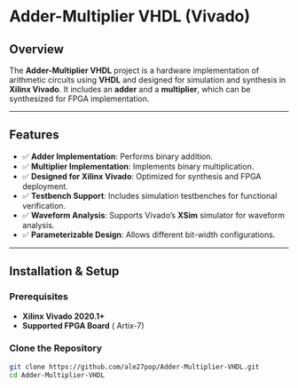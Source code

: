 # Adder-Multiplier VHDL (Vivado)

## Overview
The **Adder-Multiplier VHDL** project is a hardware implementation of arithmetic circuits using **VHDL** and designed for simulation and synthesis in **Xilinx Vivado**. It includes an **adder** and a **multiplier**, which can be synthesized for FPGA implementation.

---

## Features
- ✅ **Adder Implementation**: Performs binary addition.
- ✅ **Multiplier Implementation**: Implements binary multiplication.
- ✅ **Designed for Xilinx Vivado**: Optimized for synthesis and FPGA deployment.
- ✅ **Testbench Support**: Includes simulation testbenches for functional verification.
- ✅ **Waveform Analysis**: Supports Vivado’s **XSim** simulator for waveform analysis.
- ✅ **Parameterizable Design**: Allows different bit-width configurations.

---

## Installation & Setup

### **Prerequisites**
- **Xilinx Vivado 2020.1+**
- **Supported FPGA Board** ( Artix-7)

### **Clone the Repository**
```bash
git clone https://github.com/ale27pop/Adder-Multiplier-VHDL.git
cd Adder-Multiplier-VHDL
